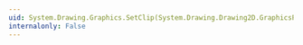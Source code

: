 ```yaml
---
uid: System.Drawing.Graphics.SetClip(System.Drawing.Drawing2D.GraphicsPath,System.Drawing.Drawing2D.CombineMode)
internalonly: False
---
```

